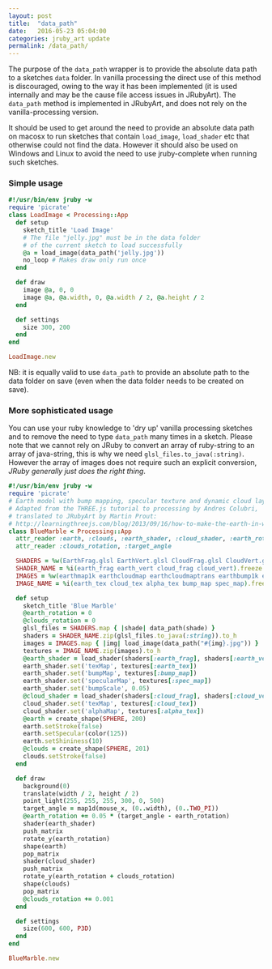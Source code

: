 ```yaml
---
layout: post
title:  "data_path"
date:   2016-05-23 05:04:00
categories: jruby_art update
permalink: /data_path/
---
```

The purpose of the `data_path` wrapper is to provide the absolute data path to a sketches `data` folder. In vanilla processing the direct use of this method is discouraged, owing to the way it has been implemented (it is used internally and may be the cause file access issues in JRubyArt). The `data_path` method is implemented in JRubyArt, and does not rely on the vanilla-processing version.

It should be used to get around the need to provide an absolute data path on macosx to run sketches that contain `load_image`, `load_shader` etc that otherwise could not find the data. However it should also be used on Windows and Linux to avoid the need to use jruby-complete when running such sketches.

### Simple usage ###

```ruby
#!/usr/bin/env jruby -w
require 'picrate'
class LoadImage < Processing::App
  def setup
    sketch_title 'Load Image'
    # The file "jelly.jpg" must be in the data folder
    # of the current sketch to load successfully
    @a = load_image(data_path('jelly.jpg'))
    no_loop # Makes draw only run once
  end

  def draw
    image @a, 0, 0
    image @a, @a.width, 0, @a.width / 2, @a.height / 2
  end

  def settings
    size 300, 200
  end
end

LoadImage.new
```

NB: it is equally valid to use `data_path` to provide an absolute path to the data folder on save (even when the data folder needs to be created on save).

### More sophisticated usage ###
You can use your ruby knowledge to 'dry up' vanilla processing sketches and to remove the need to type `data_path` many times in a sketch. Please note that we cannot rely on JRuby to convert an array of ruby-string to an array of java-string, this is why we need `glsl_files.to_java(:string)`. However the array of images does not require such an explicit conversion, _JRuby generally just does the right thing_.

```ruby
#!/usr/bin/env jruby -w
require 'picrate'
# Earth model with bump mapping, specular texture and dynamic cloud layer.
# Adapted from the THREE.js tutorial to processing by Andres Colubri,
# translated to JRubyArt by Martin Prout:
# http://learningthreejs.com/blog/2013/09/16/how-to-make-the-earth-in-webgl/
class BlueMarble < Processing::App
  attr_reader :earth, :clouds, :earth_shader, :cloud_shader, :earth_rotation
  attr_reader :clouds_rotation, :target_angle

  SHADERS = %w(EarthFrag.glsl EarthVert.glsl CloudFrag.glsl CloudVert.glsl).freeze
  SHADER_NAME = %i(earth_frag earth_vert cloud_frag cloud_vert).freeze
  IMAGES = %w(earthmap1k earthcloudmap earthcloudmaptrans earthbump1k earthspec1k).freeze
  IMAGE_NAME = %i(earth_tex cloud_tex alpha_tex bump_map spec_map).freeze

  def setup
    sketch_title 'Blue Marble'
    @earth_rotation = 0
    @clouds_rotation = 0
    glsl_files = SHADERS.map { |shade| data_path(shade) }
    shaders = SHADER_NAME.zip(glsl_files.to_java(:string)).to_h
    images = IMAGES.map { |img| load_image(data_path("#{img}.jpg")) }
    textures = IMAGE_NAME.zip(images).to_h
    @earth_shader = load_shader(shaders[:earth_frag], shaders[:earth_vert])
    earth_shader.set('texMap', textures[:earth_tex])
    earth_shader.set('bumpMap', textures[:bump_map])
    earth_shader.set('specularMap', textures[:spec_map])
    earth_shader.set('bumpScale', 0.05)
    @cloud_shader = load_shader(shaders[:cloud_frag], shaders[:cloud_vert])
    cloud_shader.set('texMap', textures[:cloud_tex])
    cloud_shader.set('alphaMap', textures[:alpha_tex])
    @earth = create_shape(SPHERE, 200)
    earth.setStroke(false)
    earth.setSpecular(color(125))
    earth.setShininess(10)
    @clouds = create_shape(SPHERE, 201)
    clouds.setStroke(false)
  end

  def draw
    background(0)
    translate(width / 2, height / 2)
    point_light(255, 255, 255, 300, 0, 500)
    target_angle = map1d(mouse_x, (0..width), (0..TWO_PI))
    @earth_rotation += 0.05 * (target_angle - earth_rotation)
    shader(earth_shader)
    push_matrix
    rotate_y(earth_rotation)
    shape(earth)
    pop_matrix
    shader(cloud_shader)
    push_matrix
    rotate_y(earth_rotation + clouds_rotation)
    shape(clouds)
    pop_matrix
    @clouds_rotation += 0.001
  end

  def settings
    size(600, 600, P3D)
  end
end

BlueMarble.new
```
